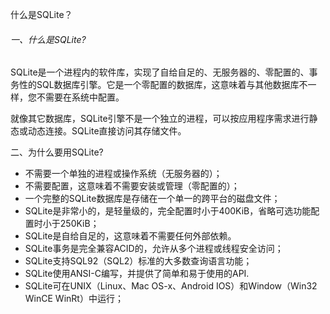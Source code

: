 什么是SQLite？

###### 一、什么是SQLite?

SQLite是一个进程内的软件库，实现了自给自足的、无服务器的、零配置的、事务性的SQL数据库引擎。它是一个零配置的数据库，这意味着与其他数据库不一样，您不需要在系统中配置。

就像其它数据库，SQLite引擎不是一个独立的进程，可以按应用程序需求进行静态或动态连接。SQLite直接访问其存储文件。

二、为什么要用SQLite?

- 不需要一个单独的进程或操作系统（无服务器的）；
- 不需要配置，这意味着不需要安装或管理（零配置的）；
- 一个完整的SQLite数据库是存储在一个单一的跨平台的磁盘文件；
- SQLite是非常小的，是轻量级的，完全配置时小于400KiB，省略可选功能配置时小于250KiB；
- SQLite是自给自足的，这意味着不需要任何外部依赖。
- SQLite事务是完全兼容ACID的，允许从多个进程或线程安全访问；
- SQLite支持SQL92（SQL2）标准的大多数查询语言功能；
- SQLite使用ANSI-C编写，并提供了简单和易于使用的API.
- SQLite可在UNIX（Linux、Mac OS-x、Android IOS）和Window（Win32 WinCE WinRt）中运行；

